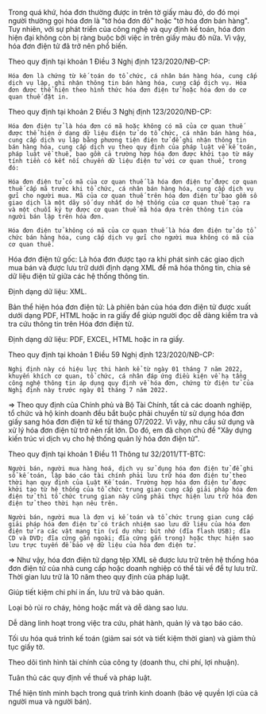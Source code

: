 <!--@Giới thiệu về bài toán  hóa đơn điện tử -->
<!--Em tìm hiểu cở sở pháp lý từ thông tư 78 và nghị định 123-->
<!--có các qui định cần lưu ý sau:-->
<!--Một vài Lợi ích của hóa đơn điện tử:-->

<!-- 1. **Tạo và Lưu Trữ Hóa Đơn: ** -->
<!-- 2. **Thông Tin Cơ Bản của Hóa Đơn: ** -->
<!-- 3. **Chữ Ký Số và Xác Minh Chữ Ký: ** -->
<!-- 4. **Quản Lý Mẫu Hóa Đơn: ** -->
<!-- 5. **Phân Quyền và Bảo Mật: ** -->
<!-- 6. **Gửi và Nhận Hóa Đơn: ** -->
<!-- 7. **Quản Lý Trạng Thái Hóa Đơn: ** -->
<!-- 8. **Tích Hợp Với Hệ Thống Khác: ** -->
<!-- 9. **Bảo Dưỡng và Backup: ** -->
<!-- 10. **Tương Thích Pháp Luật và Chuẩn Mực: ** --> 

<!--Bằng cách này, sự kết hợp giữa thiết kế hướng miền và kiến trúc vi dịch vụ giúp xác định và phân loại các chức năng cụ thể của quy trình hóa đơn điện tử, đảm bảo tính nhất quán, linh hoạt, và hiệu suất trong việc đáp ứng yêu cầu nghiệp vụ liên quan.-->
<!--  -->
<!--  -->
<!--  -->
<!--  -->
<!--  -->
<!--  -->
<!--  -->
<!--  -->
<!--  -->
<!--  -->
<!--  -->
<!--  -->
<!--  -->

Trong quá khứ, hóa đơn thường được in trên tờ giấy màu đỏ, do đó mọi người thường gọi hóa đơn là "tờ hóa đơn đỏ" hoặc "tờ hóa đơn bán hàng". Tuy nhiên, với sự phát triển của công nghệ và quy định kế toán, hóa đơn hiện đại không còn bị ràng buộc bởi việc in trên giấy màu đỏ nữa. Vì vậy, hóa đơn điện tử đã trở nên phổ biến.

<!--CÁC KHÁI NIỆM, THÔNG TIN LIÊN QUAN VÀ qui định pháp luật-->

<!--Hóa đơn-->

Theo quy định tại khoản 1 Điều 3 Nghị định 123/2020/NĐ-CP:

```
Hóa đơn là chứng từ kế toán do tổ chức, cá nhân bán hàng hóa, cung cấp dịch vụ lập, ghi nhận thông tin bán hàng hóa, cung cấp dịch vụ. Hóa đơn được thể hiện theo hình thức hóa đơn điện tử hoặc hóa đơn do cơ quan thuế đặt in.
```

<!--Hóa đơn điện tử-->

Theo quy định tại khoản 2 Điều 3 Nghị định 123/2020/NĐ-CP:

```
Hóa đơn điện tử là hóa đơn có mã hoặc không có mã của cơ quan thuế được thể hiện ở dạng dữ liệu điện tử do tổ chức, cá nhân bán hàng hóa, cung cấp dịch vụ lập bằng phương tiện điện tử để ghi nhận thông tin bán hàng hóa, cung cấp dịch vụ theo quy định của pháp luật về kế toán, pháp luật về thuế, bao gồm cả trường hợp hóa đơn được khởi tạo từ máy tính tiền có kết nối chuyển dữ liệu điện tử với cơ quan thuế, trong đó:

Hóa đơn điện tử có mã của cơ quan thuế là hóa đơn điện tử được cơ quan thuế cấp mã trước khi tổ chức, cá nhân bán hàng hóa, cung cấp dịch vụ gửi cho người mua. Mã của cơ quan thuế trên hóa đơn điện tử bao gồm số giao dịch là một dãy số duy nhất do hệ thống của cơ quan thuế tạo ra và một chuỗi ký tự được cơ quan thuế mã hóa dựa trên thông tin của người bán lập trên hóa đơn.

Hóa đơn điện tử không có mã của cơ quan thuế là hóa đơn điện tử do tổ chức bán hàng hóa, cung cấp dịch vụ gửi cho người mua không có mã của cơ quan thuế.
```

<!--"Hóa đơn điện tử gốc" và "Bản thể hiện hóa đơn điện tử"-->
<!--Hóa đơn điện tử gốc-->

Hóa đơn điện tử gốc: Là hóa đơn được tạo ra khi phát sinh các giao dịch mua bán và được lưu trữ dưới định dạng XML để mã hóa thông tin, chia sẻ dữ liệu điện tử giữa các hệ thống thông tin.

Định dạng dữ liệu: XML.

<!--Bản thể hiện hóa đơn điện tử-->

Bản thể hiện hóa đơn điện tử: Là phiên bản của hóa đơn điện tử được xuất dưới dạng PDF, HTML hoặc in ra giấy để giúp người đọc dễ dàng kiểm tra và tra cứu thông tin trên Hóa đơn điện tử.

Định dạng dữ liệu: PDF, EXCEL, HTML hoặc in ra giấy.

<!--Bắt buộc sử dụng hóa đơn điện tử từ 01/07/2022.-->

Theo quy định tại khoản 1 Điều 59 Nghị định 123/2020/NĐ-CP:

```
Nghị định này có hiệu lực thi hành kể từ ngày 01 tháng 7 năm 2022, khuyến khích cơ quan, tổ chức, cá nhân đáp ứng điều kiện về hạ tầng công nghệ thông tin áp dụng quy định về hóa đơn, chứng từ điện tử của Nghị định này trước ngày 01 tháng 7 năm 2022.
```

=> Theo quy định của Chính phủ và Bộ Tài Chính, tất cả các doanh nghiệp, tổ chức và hộ kinh doanh đều bắt buộc phải chuyển từ sử dụng hóa đơn giấy sang hóa đơn điện tử kể từ tháng 07/2022. Vì vậy, nhu cầu sử dụng và xử lý hóa đơn điện tử trở nên rất lớn. Do đó, em đã chọn chủ đề "Xây dựng kiến trúc vi dịch vụ cho hệ thống quản lý hóa đơn điện tử".

<!--Lưu trữ hóa đơn điện tử như thế nào?-->

Theo quy định tại khoản 1 Điều 11 Thông tư 32/2011/TT-BTC:

```
Người bán, người mua hàng hoá, dịch vụ sử dụng hóa đơn điện tử để ghi sổ kế toán, lập báo cáo tài chính phải lưu trữ hóa đơn điện tử theo thời hạn quy định của Luật Kế toán. Trường hợp hóa đơn điện tử được khởi tạo từ hệ thống của tổ chức trung gian cung cấp giải pháp hóa đơn điện tử thì tổ chức trung gian này cũng phải thực hiện lưu trữ hóa đơn điện tử theo thời hạn nêu trên.

Người bán, người mua là đơn vị kế toán và tổ chức trung gian cung cấp giải pháp hóa đơn điện tử có trách nhiệm sao lưu dữ liệu của hóa đơn điện tử ra các vật mang tin (ví dụ như: bút nhớ (đĩa flash USB); đĩa CD và DVD; đĩa cứng gắn ngoài; đĩa cứng gắn trong) hoặc thực hiện sao lưu trực tuyến để bảo vệ dữ liệu của hóa đơn điện tử.
```

=> Như vậy, hóa đơn điện tử dạng tệp XML sẽ được lưu trữ trên hệ thống hóa đơn điện tử của nhà cung cấp hoặc doanh nghiệp có thể tải về để tự lưu trữ. Thời gian lưu trữ là 10 năm theo quy định của pháp luật.

<!--Một số lợi ích của hóa đơn điện tử:-->

Giúp tiết kiệm chi phí in ấn, lưu trữ và bảo quản.

Loại bỏ rủi ro cháy, hỏng hoặc mất và dễ dàng sao lưu.

Dễ dàng linh hoạt trong việc tra cứu, phát hành, quản lý và tạo báo cáo.

Tối ưu hóa quá trình kế toán (giảm sai sót và tiết kiệm thời gian) và giảm thủ tục giấy tờ.

Theo dõi tình hình tài chính của công ty (doanh thu, chi phí, lợi nhuận).

Tuân thủ các quy định về thuế và pháp luật.

Thể hiện tính minh bạch trong quá trình kinh doanh (bảo vệ quyền lợi của cả người mua và người bán).
